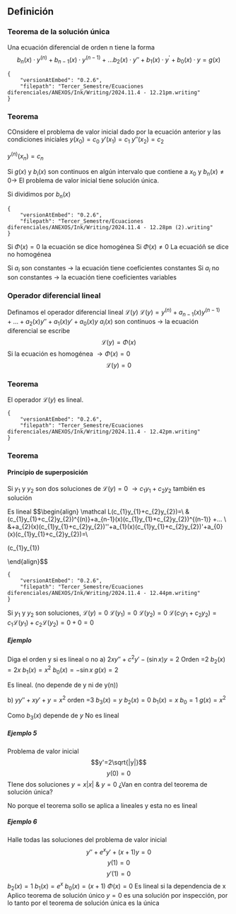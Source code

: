 ## Definición 
### Teorema de la solución única
Una ecuación diferencial de orden n tiene la forma $$b_{n}(x)\cdot y^{(n)}+b_{n-1}(x)\cdot y^{(n-1)}+ ...b_{2}(x)\cdot y''+b_{1}(x)\cdot y^{'}+b_{0}(x)\cdot y=g(x)$$

```handwritten-ink
{
	"versionAtEmbed": "0.2.6",
	"filepath": "Tercer_Semestre/Ecuaciones diferenciales/ANEXOS/Ink/Writing/2024.11.4 - 12.21pm.writing"
}
```
### Teorema
COnsidere el problema de valor inicial dado por la ecuación anterior y las condiciones iniciales
$y(x_{0})=c_{0}$
$y'(x_{1})=c_{1}$
$y''(x_{2})=c_{2}$

$y^{(n)}(x_{n})=c_{n}$

Si $g(x)$ y $b_{i}(x)$ son continuos en algún intervalo que contiene a $x_{0}$ y $b_{n}(x) \neq 0 \rightarrow$ El problema de valor inicial tiene solución única.

Si dividimos por $b_{n}(x)$

```handwritten-ink
{
	"versionAtEmbed": "0.2.6",
	"filepath": "Tercer_Semestre/Ecuaciones diferenciales/ANEXOS/Ink/Writing/2024.11.4 - 12.28pm (2).writing"
}
```
Si $\Phi(x)=0$ la ecuación se dice homogénea
Si $\Phi(x)\neq 0$ La ecuacióñ se dice no homogénea

Si $a_{i}$ son constantes $\rightarrow$ la ecuación tiene coeficientes constantes
Si $a_{i}$ no son constantes $\rightarrow$ la ecuación tiene coeficientes variables

### Operador diferencial lineal
Definamos el operador diferencial lineal $\mathcal L(y)$ 
$\mathcal L(y)=y^{(n)}+a_{n-1}(x)y^{(n-1)}+...+a_{2}(x)y''+a_{1}(x)y'+a_{0}(x)y$
$a_{i}(x)$ son continuos
	$\rightarrow$ la ecuación diferencial se escribe
	$$\mathcal L(y)=\Phi(x)$$
Si la ecuación es homogénea $\rightarrow \Phi(x)=0$ 
$$\mathcal L(y)=0$$
### Teorema
El operador $\mathcal L(y)$ es lineal.

```handwritten-ink
{
	"versionAtEmbed": "0.2.6",
	"filepath": "Tercer_Semestre/Ecuaciones diferenciales/ANEXOS/Ink/Writing/2024.11.4 - 12.42pm.writing"
}
```
### Teorema 
#### Principio de superposición 
Si $y_{1}$ y $y_{2}$ son dos soluciones de $\mathcal L(y)=0$
$\rightarrow c_{1}y_{1}+c_{2}y_{2}$ también es solución 

Es lineal 
$$\begin{align} \mathcal L(c_{1}y_{1}+c_{2}y_{2})=\\
&(c_{1}y_{1}+c_{2}y_{2})^{(n)}+a_{n-1}(x)(c_{1}y_{1}+c_{2}y_{2})^{(n-1)} +... \\
&+a_{2}(x)(c_{1}y_{1}+c_{2}y_{2})''+a_{1}(x)(c_{1}y_{1}+c_{2}y_{2})'+a_{0}(x)(c_{1}y_{1}+c_{2}y_{2})=\\

(c_{1}y_{1})

\end{align}$$


```handwritten-ink
{
	"versionAtEmbed": "0.2.6",
	"filepath": "Tercer_Semestre/Ecuaciones diferenciales/ANEXOS/Ink/Writing/2024.11.4 - 12.44pm.writing"
}
```

Si $y_{1}$ y $y_{2}$ son soluciones, $\mathcal L(y)=0$
$\mathcal L(y_{1})=0$
$\mathcal L(y_{2})=0$
$\mathcal L(c_{1}y_{1}+c_{2}y_{2})=c_{1}\mathcal L(y_{1})+c_{2}\mathcal L(y_{2})=0+0=0$

##### Ejemplo
Diga el orden y si es lineal o no
a) $2xy''+c^{2}y'-(\sin{x})y=2$ 
Orden =2
$b_{2}(x)=2x$
$b_{1}(x)=x^{2}$
$b_{0}(x)=-\sin{x}$
$g(x)=2$

Es lineal. (no depende de y ni de y(n))

b) $yy'' +xy'+y=x^{2}$
orden =3
$b_{3}(x)=y$
$b_{2}(x)=0$
$b_{1}(x)=x$
$b_{0}=1$
$g(x)=x^{2}$

Como $b_{3}(x)$ depende de $y$
No es lineal

##### Ejemplo 5
Problema de valor inicial
$$y'=2\sqrt{|y|}$$
$$y(0)=0$$
TIene dos soluciones $y=x|x|$ & $y=0$ ¿Van en contra del teorema de solución única?

No porque el teorema sollo se aplica a lineales y esta no es lineal

##### Ejemplo 6
Halle todas las soluciones del problema de valor inicial
$$y''+e^{x}y'+(x+1)y=0$$
$$y(1)=0$$
$$y'(1)=0$$
$b_{2}(x)=1$
$b_{1}(x)=e^{x}$
$b_{0}(x)=(x+1)$
$\Phi(x)=0$
Es lineal si la dependencia de x
Aplico teorema de solución único
$y=0$ es una solución por inspección, por lo tanto por el teorema de solución única es la única